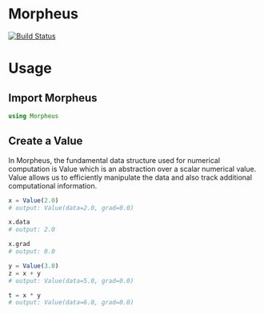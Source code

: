 # Morpheus

[![Build Status](https://github.com/Huvinesh-Rajendran-12/Morpheus.jl/actions/workflows/CI.yml/badge.svg?branch=main)](https://github.com/Huvinesh-Rajendran-12/Micrograd.jl/actions/workflows/CI.yml?query=branch%3Amain)

# Usage

## Import Morpheus
```julia
using Morpheus
```
## Create a Value
In Morpheus, the fundamental data structure used for numerical computation is Value which is an abstraction over a scalar numerical value. Value allows us to efficiently manipulate the data and also track additional computational information. 

```julia
x = Value(2.0)
# output: Value(data=2.0, grad=0.0)
```
```julia
x.data
# output: 2.0

x.grad
# output: 0.0
```

```julia
y = Value(3.0)
z = x + y
# output: Value(data=5.0, grad=0.0)

t = x * y
# output: Value(data=6.0, grad=0.0)
```


